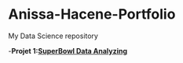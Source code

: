 # Anissa-Hacene-Portfolio
My Data Science repository

-**Projet 1:[SuperBowl Data Analyzing](https://github.com/spooxx/Anissa-Hacene-Portfolio/blob/main/Analyzing%20TV%20Data.ipynb)**
